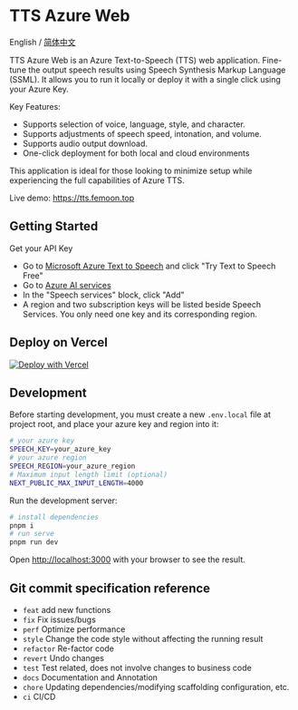 # TTS Azure Web

English / [简体中文](./README_CN.md)

TTS Azure Web is an Azure Text-to-Speech (TTS) web application. Fine-tune the output speech results using Speech Synthesis Markup Language (SSML). It allows you to run it locally or deploy it with a single click using your Azure Key.

Key Features:

- Supports selection of voice, language, style, and character.
- Supports adjustments of speech speed, intonation, and volume.
- Supports audio output download.
- One-click deployment for both local and cloud environments

This application is ideal for those looking to minimize setup while experiencing the full capabilities of Azure TTS.

Live demo: https://tts.femoon.top

## Getting Started

Get your API Key

- Go to [Microsoft Azure Text to Speech](https://azure.microsoft.com/en-us/products/ai-services/text-to-speech/) and click "Try Text to Speech Free"
- Go to [Azure AI services](https://portal.azure.com/#view/Microsoft_Azure_ProjectOxford/CognitiveServicesHub/~/SpeechServices)
- In the "Speech services" block, click "Add"
- A region and two subscription keys will be listed beside Speech Services. You only need one key and its corresponding region.

## Deploy on Vercel

[![Deploy with Vercel](https://vercel.com/button)](https://vercel.com/new/clone?repository-url=https%3A%2F%2Fgithub.com%2FFemoon%2Ftts-azure-web&env=SPEECH_KEY&env=SPEECH_REGION&project-name=tts-azure-web&repository-name=tts-azure-web)

## Development

Before starting development, you must create a new `.env.local` file at project root, and place your azure key and region into it:

```bash
# your azure key
SPEECH_KEY=your_azure_key
# your azure region
SPEECH_REGION=your_azure_region
# Maximum input length limit (optional)
NEXT_PUBLIC_MAX_INPUT_LENGTH=4000
```

Run the development server:

```bash
# install dependencies
pnpm i
# run serve
pnpm run dev
```

Open [http://localhost:3000](http://localhost:3000/) with your browser to see the result.

## Git commit specification reference

- `feat` add new functions
- `fix` Fix issues/bugs
- `perf` Optimize performance
- `style` Change the code style without affecting the running result
- `refactor` Re-factor code
- `revert` Undo changes
- `test` Test related, does not involve changes to business code
- `docs` Documentation and Annotation
- `chore` Updating dependencies/modifying scaffolding configuration, etc.
- `ci` CI/CD